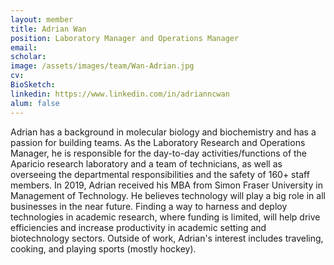 ```yaml
---
layout: member
title: Adrian Wan
position: Laboratory Manager and Operations Manager
email: 
scholar: 
image: /assets/images/team/Wan-Adrian.jpg
cv: 
BioSketch: 
linkedin: https://www.linkedin.com/in/adrianncwan
alum: false
---
```


Adrian has a background in molecular biology and biochemistry and has a passion for building teams. As the Laboratory Research and Operations Manager, he is responsible for the day-to-day activities/functions of the Aparicio research laboratory and a team of technicians, as well as overseeing the departmental responsibilities and the safety of 160+ staff members. In 2019, Adrian received his MBA from Simon Fraser University in Management of Technology. He believes technology will play a big role in all businesses in the near future. Finding a way to harness and deploy technologies in academic research, where funding is limited, will help drive efficiencies and increase productivity in academic setting and biotechnology sectors. Outside of work, Adrian's interest includes traveling, cooking, and playing sports (mostly hockey).
